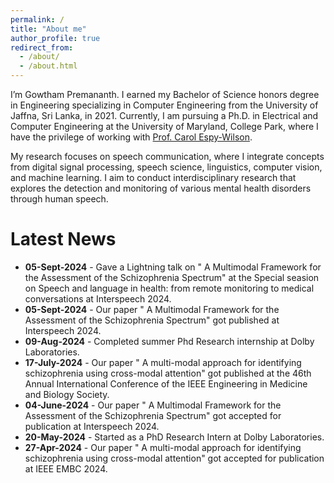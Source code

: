 ```yaml
---
permalink: /
title: "About me"
author_profile: true
redirect_from: 
  - /about/
  - /about.html
---
```


I’m Gowtham Premananth. I earned my Bachelor of Science honors degree in Engineering specializing in Computer Engineering from the University of Jaffna, Sri Lanka, in 2021. Currently, I am pursuing a Ph.D. in Electrical and Computer Engineering at the University of Maryland, College Park, where I have the privilege of working with [Prof. Carol Espy-Wilson](https://isr.umd.edu/clark/faculty/391/Carol-Espy-Wilson).

My research focuses on speech communication, where I integrate concepts from digital signal processing, speech science, linguistics, computer vision, and machine learning. I aim to conduct interdisciplinary research that explores the detection and monitoring of various mental health disorders through human speech.

Latest News
===============

  * **05-Sept-2024** - Gave a Lightning talk on " A Multimodal Framework for the Assessment of the Schizophrenia Spectrum" at the Special seasion on Speech and language in health: from remote monitoring to medical conversations at Interspeech 2024.
  * **05-Sept-2024** - Our paper " A Multimodal Framework for the Assessment of the Schizophrenia Spectrum" got published at Interspeech 2024.
  * **09-Aug-2024** - Completed summer Phd Research internship at Dolby Laboratories.
  * **17-July-2024** - Our paper " A multi-modal approach for identifying schizophrenia using cross-modal attention" got published at the 46th Annual International Conference of the IEEE Engineering in Medicine and Biology Society.
  * **04-June-2024** - Our paper " A Multimodal Framework for the Assessment of the Schizophrenia Spectrum" got accepted for publication at Interspeech 2024.
  * **20-May-2024** - Started as a PhD Research Intern at Dolby Laboratories.
  * **27-Apr-2024** - Our paper " A multi-modal approach for identifying schizophrenia using cross-modal attention" got accepted for publication at IEEE EMBC 2024.